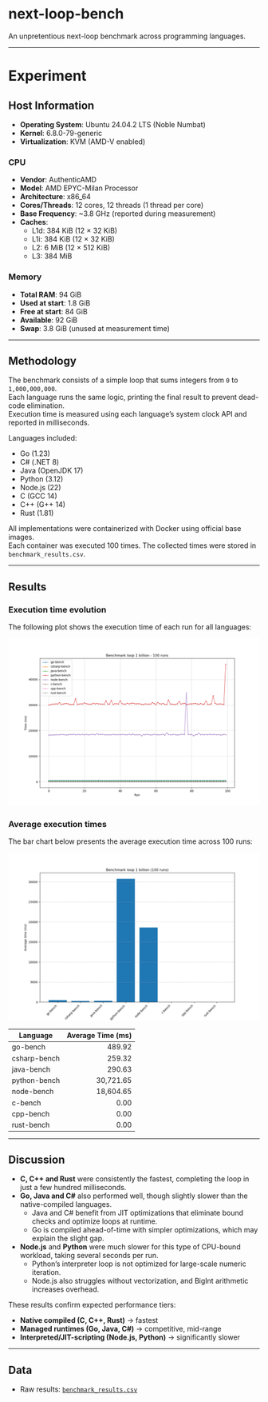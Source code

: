 # next-loop-bench

An unpretentious next-loop benchmark across programming languages.

---

# Experiment

## Host Information

* **Operating System**: Ubuntu 24.04.2 LTS (Noble Numbat)  
* **Kernel**: 6.8.0-79-generic  
* **Virtualization**: KVM (AMD-V enabled)  

### CPU
* **Vendor**: AuthenticAMD  
* **Model**: AMD EPYC-Milan Processor  
* **Architecture**: x86_64  
* **Cores/Threads**: 12 cores, 12 threads (1 thread per core)  
* **Base Frequency**: ~3.8 GHz (reported during measurement)  
* **Caches**:  
  * L1d: 384 KiB (12 × 32 KiB)  
  * L1i: 384 KiB (12 × 32 KiB)  
  * L2: 6 MiB (12 × 512 KiB)  
  * L3: 384 MiB  

### Memory
* **Total RAM**: 94 GiB  
* **Used at start**: 1.8 GiB  
* **Free at start**: 84 GiB  
* **Available**: 92 GiB  
* **Swap**: 3.8 GiB (unused at measurement time)  

---

## Methodology

The benchmark consists of a simple loop that sums integers from `0` to `1,000,000,000`.  
Each language runs the same logic, printing the final result to prevent dead-code elimination.  
Execution time is measured using each language’s system clock API and reported in milliseconds.

Languages included:

- Go (1.23)  
- C# (.NET 8)  
- Java (OpenJDK 17)  
- Python (3.12)  
- Node.js (22)  
- C (GCC 14)  
- C++ (G++ 14)  
- Rust (1.81)  

All implementations were containerized with Docker using official base images.  
Each container was executed 100 times. The collected times were stored in `benchmark_results.csv`.  

---

## Results

### Execution time evolution
The following plot shows the execution time of each run for all languages:

![All runs](./reports/results/benchmark_all_runs.png)

### Average execution times
The bar chart below presents the average execution time across 100 runs:

![Means](./reports/results/benchmark_means.png)

| Language      | Average Time (ms) |
|---------------|-------------------:|
| go-bench      |              489.92 |
| csharp-bench  |              259.32 |
| java-bench    |              290.63 |
| python-bench  |           30,721.65 |
| node-bench    |           18,604.65 |
| c-bench       |                0.00 |
| cpp-bench     |                0.00 |
| rust-bench    |                0.00 |

---

## Discussion

* **C, C++ and Rust** were consistently the fastest, completing the loop in just a few hundred milliseconds.  
* **Go, Java and C#** also performed well, though slightly slower than the native-compiled languages.  
  - Java and C# benefit from JIT optimizations that eliminate bound checks and optimize loops at runtime.  
  - Go is compiled ahead-of-time with simpler optimizations, which may explain the slight gap.  
* **Node.js** and **Python** were much slower for this type of CPU-bound workload, taking several seconds per run.  
  - Python’s interpreter loop is not optimized for large-scale numeric iteration.  
  - Node.js also struggles without vectorization, and BigInt arithmetic increases overhead.  

These results confirm expected performance tiers:  
- **Native compiled (C, C++, Rust)** → fastest  
- **Managed runtimes (Go, Java, C#)** → competitive, mid-range  
- **Interpreted/JIT-scripting (Node.js, Python)** → significantly slower  

---

## Data

- Raw results: [`benchmark_results.csv`](./reports/results/benchmark_results.csv)  
